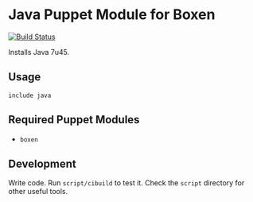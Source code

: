 # Java Puppet Module for Boxen

[![Build Status](https://travis-ci.org/boxen/puppet-java.png?branch=master)](https://travis-ci.org/boxen/puppet-java)

Installs Java 7u45.

## Usage

```puppet
include java
```

## Required Puppet Modules

* `boxen`

## Development

Write code. Run `script/cibuild` to test it. Check the `script`
directory for other useful tools.
